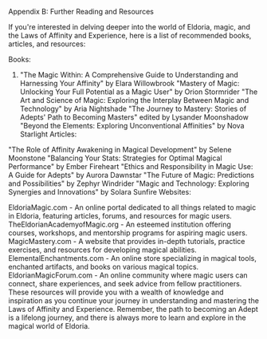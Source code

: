 Appendix B: Further Reading and Resources

If you're interested in delving deeper into the world of Eldoria, magic, and the Laws of Affinity and Experience, here is a list of recommended books, articles, and resources:

Books:

1. "The Magic Within: A Comprehensive Guide to Understanding and Harnessing Your Affinity" by Elara Willowbrook
"Mastery of Magic: Unlocking Your Full Potential as a Magic User" by Orion Stormrider
"The Art and Science of Magic: Exploring the Interplay Between Magic and Technology" by Aria Nightshade
"The Journey to Mastery: Stories of Adepts' Path to Becoming Masters" edited by Lysander Moonshadow
"Beyond the Elements: Exploring Unconventional Affinities" by Nova Starlight
Articles:

"The Role of Affinity Awakening in Magical Development" by Selene Moonstone
"Balancing Your Stats: Strategies for Optimal Magical Performance" by Ember Fireheart
"Ethics and Responsibility in Magic Use: A Guide for Adepts" by Aurora Dawnstar
"The Future of Magic: Predictions and Possibilities" by Zephyr Windrider
"Magic and Technology: Exploring Synergies and Innovations" by Solara Sunfire
Websites:

EldoriaMagic.com - An online portal dedicated to all things related to magic in Eldoria, featuring articles, forums, and resources for magic users.
TheEldorianAcademyofMagic.org - An esteemed institution offering courses, workshops, and mentorship programs for aspiring magic users.
MagicMastery.com - A website that provides in-depth tutorials, practice exercises, and resources for developing magical abilities.
ElementalEnchantments.com - An online store specializing in magical tools, enchanted artifacts, and books on various magical topics.
EldorianMagicForum.com - An online community where magic users can connect, share experiences, and seek advice from fellow practitioners.
These resources will provide you with a wealth of knowledge and inspiration as you continue your journey in understanding and mastering the Laws of Affinity and Experience. Remember, the path to becoming an Adept is a lifelong journey, and there is always more to learn and explore in the magical world of Eldoria.
